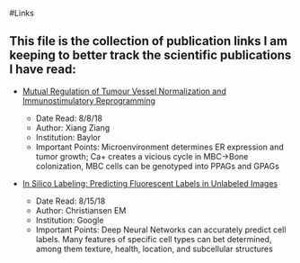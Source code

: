#Links

## This file is the collection of publication links I am keeping to better track the scientific publications I have read:

* [Mutual Regulation of Tumour Vessel Normalization and Immunostimulatory Reprogramming](https://www.ncbi.nlm.nih.gov/pmc/articles/PMC5788037/)
	* Date Read: 8/8/18
	* Author: Xiang Ziang
	* Institution: Baylor
	* Important Points: Microenvironment determines ER expression and tumor growth; Ca+ creates a vicious cycle in MBC->Bone colonization, MBC cells can be genotyped into PPAGs and GPAGs


* [In Silico Labeling: Predicting Fluorescent Labels in Unlabeled Images](https://www.ncbi.nlm.nih.gov/pubmed/29656897)
	* Date Read: 8/15/18
	* Author: Christiansen EM
	* Institution: Google
	* Important Points: Deep Neural Networks can accurately predict cell labels. Many features of specific cell types can bet determined, among them texture, health, location, and subcellular structures
